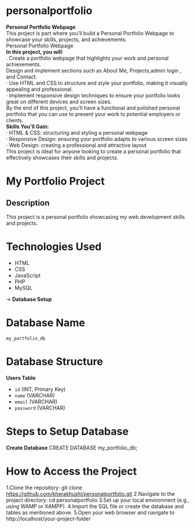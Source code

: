 # personalportfolio
<b>Personal Portfolio Webpage</b><br>
This project is part  where you'll build a Personal Portfolio Webpage to showcase
your skills, projects, and achievements.<br>
Personal Portfolio Webpage<br>
<b>In this project, you will</b>:<br>
. Create a portfolio webpage that highlights your work and personal achievements.<br>
Design and implement sections such as About Me, Projects,admin login , and Contact.<br>
· Use HTML and CSS to structure and style your portfolio, making it visually appealing and professional.<br>
· Implement responsive design techniques to ensure your portfolio looks great on different devices and screen
sizes.<br>
By the end of this project, you'll have a functional and polished personal portfolio that you can use to present your
work to potential employers or clients.<br>
<b>Skills You'll Gain:</b><br>
· HTML & CSS: structuring and styling a personal webpage<br>
· Responsive Design: ensuring your portfolio adapts to various screen sizes<br>
· Web Design: creating a professional and attractive layout<br>
This project is ideal for anyone looking to create a personal portfolio that effectively showcases their skills and
projects.
# My Portfolio Project

## Description
This project is a personal portfolio showcasing my web development skills and projects.

# Technologies Used
- HTML
- CSS
- JavaScript
- PHP
- MySQL

-><b> Database Setup</b>
# Database Name
`my_portfolio_db`

# Database Structure
 **Users Table**
   - `id` (INT, Primary Key)
   - `name` (VARCHAR)
   - `email` (VARCHAR)
   - `password` (VARCHAR)

# Steps to Setup Database
**Create Database**
  CREATE DATABASE my_portfolio_db;
# How to Access the Project
1.Clone the repository:
git clone https://github.com/kherakhushi/personalportfolio.git
2.Navigate to the project directory:
cd personalportfolio
3.Set up your local environment (e.g., using WAMP or XAMPP).
4.Import the SQL file or create the database and tables as mentioned above.
5.Open your web browser and navigate to http://localhost/your-project-folder

